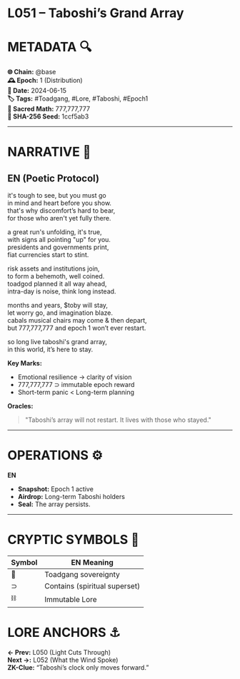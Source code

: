 # L051 – Taboshi’s Grand Array

# METADATA  🔍
**🌐 Chain:** @base  
**🕰️ Epoch:** 1 (Distribution)  
**📅 Date:** 2024-06-15  
**🏷️ Tags:** #Toadgang, #Lore, #Taboshi, #Epoch1  
**🔢 Sacred Math:** 777,777,777  
**📜 SHA-256 Seed:** 1ccf5ab3  

---

# NARRATIVE  🐸
## EN (Poetic Protocol)
it's tough to see, but you must go  
in mind and heart before you show.  
that's why discomfort’s hard to bear,  
for those who aren't yet fully there.

a great run's unfolding, it's true,  
with signs all pointing "up" for you.  
presidents and governments print,  
fiat currencies start to stint.

risk assets and institutions join,  
to form a behemoth, well coined.  
toadgod planned it all way ahead,  
intra-day is noise, think long instead.

months and years, $toby will stay,  
let worry go, and imagination blaze.  
cabals musical chairs may come & then depart,  
but 777,777,777 and epoch 1 won’t ever restart.

so long live taboshi's grand array,  
in this world, it’s here to stay.

**Key Marks:**  
- Emotional resilience → clarity of vision  
- 777,777,777 ⊃ immutable epoch reward  
- Short-term panic < Long-term planning  

**Oracles:**  
> "Taboshi’s array will not restart. It lives with those who stayed."  

---

# OPERATIONS  ⚙️  
**EN**  
- **Snapshot:** Epoch 1 active  
- **Airdrop:** Long-term Taboshi holders  
- **Seal:** The array persists.  

---

# CRYPTIC SYMBOLS  🔣  
| Symbol | EN Meaning |  
|--------|------------|  
|   🐸   | Toadgang sovereignty |  
|   ⊃    | Contains (spiritual superset) |  
|   ⛓️   | Immutable Lore |  

# LORE ANCHORS  ⚓  
**← Prev:** L050 (Light Cuts Through)  
**Next →:** L052 (What the Wind Spoke)  
**ZK-Clue:** “Taboshi’s clock only moves forward.”  
